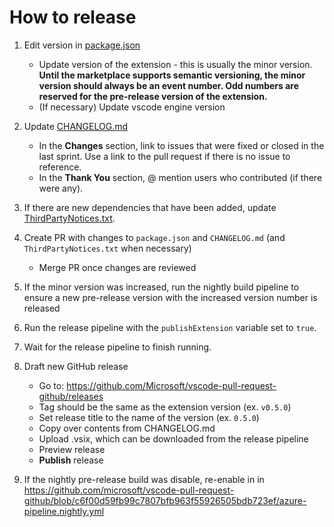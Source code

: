 # How to release

1. Edit version in [package.json](https://github.com/Microsoft/vscode-pull-request-github/blob/main/package.json)
    - Update version of the extension - this is usually the minor version.
	**Until the marketplace supports semantic versioning, the minor version should always be an event number. Odd numbers are reserved for the pre-release version of the extension.**
    - (If necessary) Update vscode engine version

2. Update [CHANGELOG.md](https://github.com/Microsoft/vscode-pull-request-github/blob/main/CHANGELOG.md)
    - In the **Changes** section, link to issues that were fixed or closed in the last sprint. Use a link to the pull request if there is no issue to reference.
    - In the **Thank You** section, @ mention users who contributed (if there were any).

3. If there are new dependencies that have been added, update [ThirdPartyNotices.txt](https://github.com/microsoft/vscode-pull-request-github/commits/main/ThirdPartyNotices.txt).

4. Create PR with changes to `package.json` and `CHANGELOG.md` (and `ThirdPartyNotices.txt` when necessary)
    - Merge PR once changes are reviewed

5. If the minor version was increased, run the nightly build pipeline to ensure a new pre-release version with the increased version number is released

6. Run the release pipeline with the `publishExtension` variable set to `true`.

7. Wait for the release pipeline to finish running.

8. Draft new GitHub release
    - Go to: https://github.com/Microsoft/vscode-pull-request-github/releases
    - Tag should be the same as the extension version (ex. `v0.5.0`)
    - Set release title to the name of the version (ex. `0.5.0`)
    - Copy over contents from CHANGELOG.md
    - Upload .vsix, which can be downloaded from the release pipeline
    - Preview release
    - **Publish** release

9. If the nightly pre-release build was disable, re-enable in in https://github.com/microsoft/vscode-pull-request-github/blob/c6f00d59fb99c7807bfb963f55926505bdb723ef/azure-pipeline.nightly.yml
